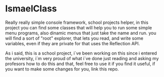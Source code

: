 # IsmaelClass
Really really simple console framework, school projects helper, in this project you can find some classes
that will help you to run some simple menu programs, also  dinamic menus that just take the name and run.
you will find a sort of "root" explorer, that lets you read, and write some variables, even if they are private
for that uses the Reflection API.


As i said, this is a school project, i´ve been working on this since i entered the university, i´m very proud of what i´ve done
just reading and asking my profesors how to do this and that, feel free to use it if you find it useful, if you want to make 
some changes for you, link this repo.

